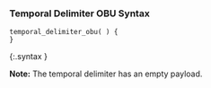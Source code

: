 ### Temporal Delimiter OBU Syntax

~~~~~
temporal_delimiter_obu( ) {
}
~~~~~
{:.syntax }

**Note:** The temporal delimiter has an empty payload.
